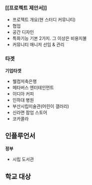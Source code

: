 ### [[프로젝트 제안서]]
- 프로젝트 개요(현 스터디 커뮤니티)
- 협업
- 공간 디자인
- 특화기능 기본 2가지. 그 이상은 비용지불
- 커뮤니티 매니저 선임 & 관리

### 타겟
**기업타겟**
- 웰컴저축은행
- 메타버스 엔터테인먼트
- 이디아 커피
- 인하대 병원
- 부산시립미술관(어린이 갤러리)
- 신라면 팝업 스토어
- 코카콜라 

**인플루언서**
- 

**정부**
- 시립 도서관

**학교 대상**
- 